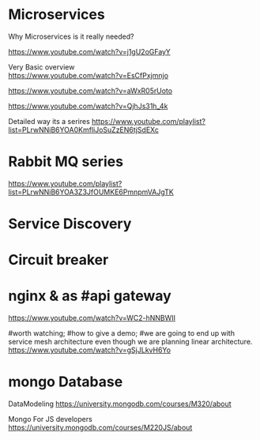 # Microservices
Why Microservices is it really needed?

https://www.youtube.com/watch?v=j1gU2oGFayY

Very Basic overview  
https://www.youtube.com/watch?v=EsCfPxjmnjo

https://www.youtube.com/watch?v=aWxR05rUoto

https://www.youtube.com/watch?v=QjhJs31h_4k

Detailed way its a serires
https://www.youtube.com/playlist?list=PLrwNNiB6YOA0KmfliJoSuZzEN6tjSdEXc

# Rabbit MQ series
https://www.youtube.com/playlist?list=PLrwNNiB6YOA3Z3JfOUMKE6PmnpmVAJgTK

# Service Discovery

# Circuit breaker 

# nginx & as #api gateway
https://www.youtube.com/watch?v=WC2-hNNBWII

#worth watching;
#how to give a demo;
#we are going to end up with service mesh architecture even though we are planning linear architecture.
https://www.youtube.com/watch?v=gSjJLkvH6Yo


# mongo Database

DataModeling
https://university.mongodb.com/courses/M320/about

Mongo For JS developers
https://university.mongodb.com/courses/M220JS/about
